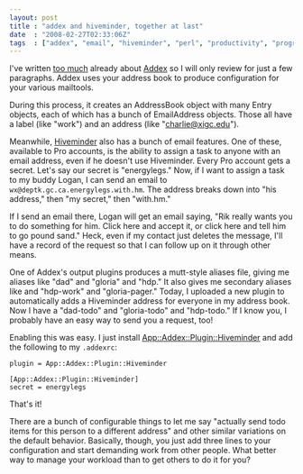 ```yaml
---
layout: post
title : "addex and hiveminder, together at last"
date  : "2008-02-27T02:33:06Z"
tags  : ["addex", "email", "hiveminder", "perl", "productivity", "programming"]
---
```

I've written [too much](http://rjbs.manxome.org/rubric/~rjbs/addex) already
about [Addex](http://search.cpan.org/dist/Addex) so I will only review for just
a few paragraphs.  Addex uses your address book to produce configuration for
your various mailtools.

During this process, it creates an AddressBook object with many Entry objects,
each of which has a bunch of EmailAddress objects.  Those all have a label
(like "work") and an address (like "charlie@xigc.edu").

Meanwhile, [Hiveminder](http://hiveminder.com/) also has a bunch of email
features.  One of these, available to Pro accounts, is the ability to assign a
task to anyone with an email address, even if he doesn't use Hiveminder.  Every
Pro account gets a secret.  Let's say our secret is "energylegs."  Now, if I
want to assign a task to my buddy Logan, I can send an email to
`wx@deptk.gc.ca.energylegs.with.hm`.  The address breaks down into "his
address," then "my secret," then "with.hm."

If I send an email there, Logan will get an email saying, "Rik really wants you
to do something for him.  Click here and accept it, or click here and tell him
to go pound sand."  Heck, even if my contact just deletes the message, I'll
have a record of the request so that I can follow up on it through other means.

One of Addex's output plugins produces a mutt-style aliases file, giving me
aliases like "dad" and "gloria" and "hdp."  It also gives me secondary aliases
like and "hdp-work" and "gloria-pager."  Today, I uploaded a new plugin to
automatically adds a Hiveminder address for everyone in my address book.  Now I
have a "dad-todo" and "gloria-todo" and "hdp-todo."  If I know you, I probably
have an easy way to send you a request, too!

Enabling this was easy.  I just install
[App::Addex::Plugin::Hiveminder](http://search.cpan.org/dist/App-Addex-Plugin-Hiveminder)
and add the following to my `.addexrc`:

    plugin = App::Addex::Plugin::Hiveminder

    [App::Addex::Plugin::Hiveminder]
    secret = energylegs

That's it!

There are a bunch of configurable things to let me say "actually send todo
items for this person to a different address" and other similar variations on
the default behavior.  Basically, though, you just add three lines to your
configuration and start demanding work from other people.  What better way to
manage your workload than to get others to do it for you?

